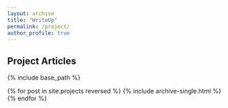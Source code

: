 ```yaml
---
layout: archive
title: "WriteUp"
permalink: /project/
author_profile: true
---
```



## Project Articles

{% include base_path %}

{% for post in site.projects reversed %}
  {% include archive-single.html %}
{% endfor %}
